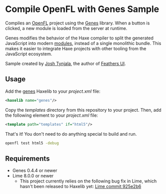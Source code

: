 # Compile OpenFL with Genes Sample

Compiles an [OpenFL](https://openfl.org/) project using the [Genes](https://lib.haxe.org/p/genes) library. When a button is clicked, a new module is loaded from the server at runtime.

Genes modifies the behavior of the Haxe compiler to split the generated JavaScript into modern [modules](https://developer.mozilla.org/en-US/docs/Web/JavaScript/Guide/Modules), instead of a single monolithic bundle. This makes it easier to integrate Haxe projects with other tooling from the JavaScript ecosystem.

Sample created by [Josh Tynjala](https://twitter.com/joshtynjala), the author of [Feathers UI](https://feathersui.com/).

## Usage

Add the [genes](https://lib.haxe.org/p/genes) Haxelib to your _project.xml_ file:

```xml
<haxelib name="genes"/>
```

Copy the _templates_ directory from this repository to your project. Then, add the following element to your _project.xml_ file:

```xml
<template path="templates" if="html5"/>
```

That's it! You don't need to do anything special to build and run.

```sh
openfl test html5 -debug
```

## Requirements

- Genes 0.4.4 or newer
- Lime 8.0.0 or newer
  - This project currently relies on the following bug fix in Lime, which hasn't been released to Haxelib yet: [Lime commit 925e2b6](https://github.com/haxelime/lime/commit/925e2b67e717327a1782ae20705fc74455e2ea45)